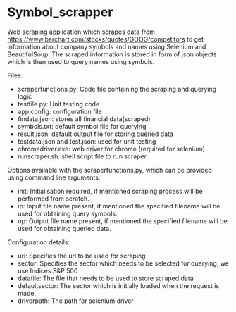 # Symbol_scrapper


Web scraping application which scrapes data from <https://www.barchart.com/stocks/quotes/GOOG/competitors> to get information about company symbols and names using Selenium and BeautifulSoup.
The scraped information is stored in form of json objects which is then used to query names using symbols.


Files:
 - scraperfunctions.py: Code file containing the scraping and querying logic
 - testfile.py: Unit testing code
 - app.config: configuration file
 - findata.json: stores all financial data(scraped)
 - symbols.txt: default symbol file for querying
 - result.json: default output file for storing queried data
 - testdata.json and test.json: used for unit testing
 - chromedriver.exe: web driver for chrome (required for selenium)
 - runscraper.sh: shell script file to run scraper


Options available with the scraperfunctions.py, which can be provided using command line arguments:
 - init: Initialisation required, if mentioned scraping process will be performed from scratch.
 - ip: Input file name present, if mentioned the specified filename will be used for obtaining query symbols.
 - op: Output file name present, if mentioned the specified filename will be used for obtaining queried data.


Configuration details:
 - url: Specifies the url to be used for scraping
 - sector: Specifies the sector which needs to be selected for querying, we use Indices S&P 500
 - datafile: The file that needs to be used to store scraped data
 - defaultsector: The sector which is initially loaded when the request is made.
 - driverpath: The path for selenium driver


